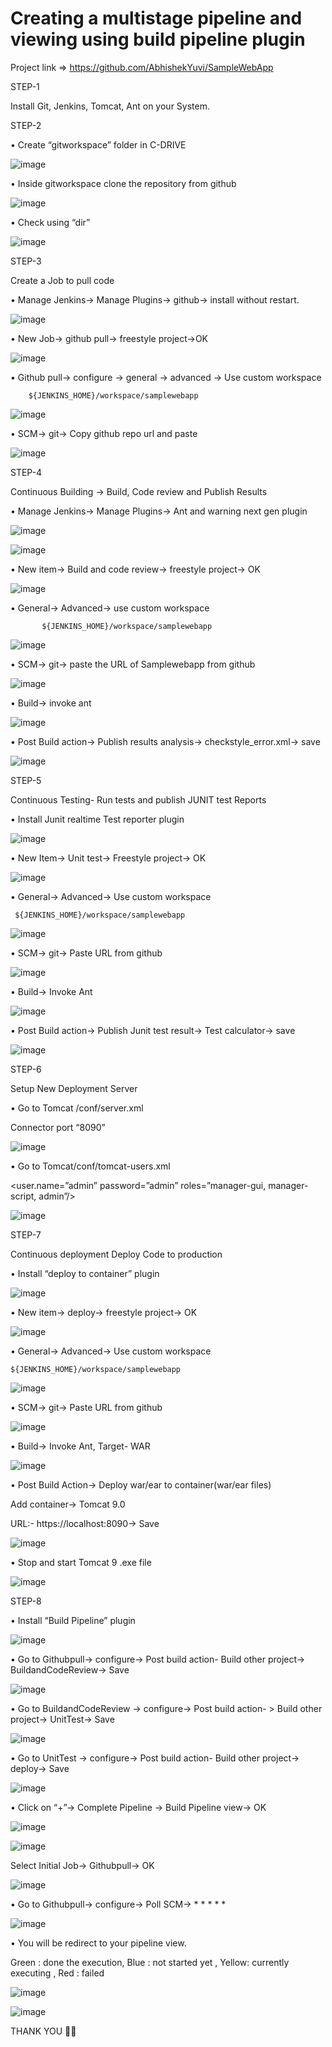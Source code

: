 # Creating a multistage pipeline and viewing using build pipeline plugin

Project link => https://github.com/AbhishekYuvi/SampleWebApp

STEP-1

Install Git, Jenkins, Tomcat, Ant on your System.

STEP-2

•	Create “gitworkspace” folder in C-DRIVE

![image](https://user-images.githubusercontent.com/47205003/120800119-38c50b00-c55d-11eb-888a-03bb39ecccff.png)

•	Inside gitworkspace clone the repository from github

![image](https://user-images.githubusercontent.com/47205003/120800309-690ca980-c55d-11eb-826e-c18bf287f9dd.png)
 
•	Check using “dir”

![image](https://user-images.githubusercontent.com/47205003/120800351-73c73e80-c55d-11eb-84e1-3e69f1ce4782.png)

STEP-3

Create a Job to pull code

•	Manage Jenkins-> Manage Plugins-> github-> install without restart.

![image](https://user-images.githubusercontent.com/47205003/120800426-8d688600-c55d-11eb-967c-4f6207bb12fd.png)

•	New Job-> github pull-> freestyle project->OK

![image](https://user-images.githubusercontent.com/47205003/120800456-99544800-c55d-11eb-9676-ab11e2020d68.png)

•	Github pull-> configure -> general -> advanced -> Use custom workspace

        ${JENKINS_HOME}/workspace/samplewebapp
        
![image](https://user-images.githubusercontent.com/47205003/120800500-a6713700-c55d-11eb-8b57-7711ee6dc957.png)

•	SCM-> git-> Copy github repo url and paste

![image](https://user-images.githubusercontent.com/47205003/120800570-bab53400-c55d-11eb-9b81-c74f805cb36f.png)

STEP-4

Continuous Building -> Build, Code review and Publish Results

•	Manage Jenkins-> Manage Plugins-> Ant and  warning next gen plugin

![image](https://user-images.githubusercontent.com/47205003/120800640-ca347d00-c55d-11eb-9d15-ee177b47cb0d.png)

![image](https://user-images.githubusercontent.com/47205003/120800860-1089dc00-c55e-11eb-8bb9-8feac02cac57.png)

•	New item-> Build and code review-> freestyle project-> OK

![image](https://user-images.githubusercontent.com/47205003/120800893-197aad80-c55e-11eb-85a9-bf9806dd5a38.png)

•	General->  Advanced-> use custom workspace

           ${JENKINS_HOME}/workspace/samplewebapp
 
 ![image](https://user-images.githubusercontent.com/47205003/120801122-66f71a80-c55e-11eb-8949-a24bb01226a5.png)
 
•	SCM-> git-> paste the URL of Samplewebapp from github

![image](https://user-images.githubusercontent.com/47205003/120801190-7b3b1780-c55e-11eb-8e20-afb2f2f8ef9b.png)

•	Build-> invoke ant

![image](https://user-images.githubusercontent.com/47205003/120801283-99a11300-c55e-11eb-95f2-a48e270471e4.png)

•	Post Build action-> Publish results analysis-> checkstyle_error.xml-> save

![image](https://user-images.githubusercontent.com/47205003/120801310-a45ba800-c55e-11eb-8dff-8af0c9171f29.png)

STEP-5

Continuous Testing- Run tests and publish JUNIT test Reports

•	Install Junit realtime Test reporter plugin

![image](https://user-images.githubusercontent.com/47205003/120801367-b3daf100-c55e-11eb-85d9-c5289a13d872.png)

•	New Item-> Unit test-> Freestyle project-> OK

![image](https://user-images.githubusercontent.com/47205003/120801422-c0f7e000-c55e-11eb-88ff-ea8d06630470.png)

•	General-> Advanced-> Use custom workspace

     ${JENKINS_HOME}/workspace/samplewebapp
     
 ![image](https://user-images.githubusercontent.com/47205003/120801452-cead6580-c55e-11eb-8286-22f25aee04ac.png)

•	SCM-> git-> Paste URL from github

![image](https://user-images.githubusercontent.com/47205003/120801488-d8cf6400-c55e-11eb-9d90-4c6462ee91a6.png)

•	Build-> Invoke Ant

![image](https://user-images.githubusercontent.com/47205003/120801511-e1279f00-c55e-11eb-8e9f-93f3c9d899b1.png)

•	Post Build action-> Publish Junit test result-> Test calculator-> save

![image](https://user-images.githubusercontent.com/47205003/120801564-f00e5180-c55e-11eb-92ab-4cc98a1cea13.png)

STEP-6

 Setup New Deployment Server
 
•	Go to Tomcat /conf/server.xml

Connector port “8090”

![image](https://user-images.githubusercontent.com/47205003/120801623-04eae500-c55f-11eb-83fc-4668c2662a32.png)

•	Go to Tomcat/conf/tomcat-users.xml

<user.name=”admin” password=”admin” roles=”manager-gui, manager-script, admin”/>

![image](https://user-images.githubusercontent.com/47205003/120801666-13390100-c55f-11eb-890b-5703869eaf81.png)

STEP-7

Continuous deployment Deploy Code to production 

•	Install “deploy to container” plugin

![image](https://user-images.githubusercontent.com/47205003/120801715-25b33a80-c55f-11eb-963e-089c40c27264.png)

•	New item-> deploy-> freestyle project-> OK

![image](https://user-images.githubusercontent.com/47205003/120801757-32379300-c55f-11eb-9061-a0e97e41abff.png)

•	General-> Advanced-> Use custom workspace

    ${JENKINS_HOME}/workspace/samplewebapp

![image](https://user-images.githubusercontent.com/47205003/120801788-4085af00-c55f-11eb-9502-32a06ab6e7cf.png)

•	SCM-> git-> Paste URL from github

![image](https://user-images.githubusercontent.com/47205003/120801802-47142680-c55f-11eb-93ca-5d316c81de3c.png)

•	Build-> Invoke Ant, Target- WAR

![image](https://user-images.githubusercontent.com/47205003/120801827-51cebb80-c55f-11eb-95c9-c4acda611b11.png)

•	Post Build Action-> Deploy war/ear to container(war/ear files)

Add container-> Tomcat 9.0

URL:- https://localhost:8090-> Save

![image](https://user-images.githubusercontent.com/47205003/120801864-5c895080-c55f-11eb-804a-be5c5e8e283f.png)

•	Stop and start Tomcat 9 .exe file

![image](https://user-images.githubusercontent.com/47205003/120801888-6448f500-c55f-11eb-9396-ac07be3bb928.png)

STEP-8

•	Install “Build Pipeline” plugin

![image](https://user-images.githubusercontent.com/47205003/120801914-6f038a00-c55f-11eb-8b17-d8d5dbe784f2.png)

•	Go to Githubpull-> configure-> Post build action- Build other project-> BuildandCodeReview-> Save

![image](https://user-images.githubusercontent.com/47205003/120801950-79258880-c55f-11eb-932a-cd11e5978837.png)

•	Go to BuildandCodeReview -> configure-> Post build action- > Build other project-> UnitTest-> Save

![image](https://user-images.githubusercontent.com/47205003/120801976-82165a00-c55f-11eb-8440-55920f550a2c.png)

•	Go to UnitTest -> configure-> Post build action- Build other project-> deploy-> Save

![image](https://user-images.githubusercontent.com/47205003/120802011-8d698580-c55f-11eb-9f5c-85f2bb82d7b4.png)

•	Click on “+”->  Complete Pipeline -> Build Pipeline view-> OK

![image](https://user-images.githubusercontent.com/47205003/120802083-a40fdc80-c55f-11eb-8f93-b99f78044344.png)

![image](https://user-images.githubusercontent.com/47205003/120802100-aa9e5400-c55f-11eb-934f-fc5e307008d0.png)

Select Initial Job-> Githubpull-> OK

![image](https://user-images.githubusercontent.com/47205003/120802146-b8ec7000-c55f-11eb-82bb-2b0846dd634a.png)

•	Go to Githubpull-> configure-> Poll SCM-> * * * * *

![image](https://user-images.githubusercontent.com/47205003/120802193-c6095f00-c55f-11eb-9f33-f7b0854caf14.png)

•	You will be redirect to your pipeline view.

Green : done the execution, Blue : not started yet , Yellow: currently executing , Red : failed

![image](https://user-images.githubusercontent.com/47205003/120802336-f5b86700-c55f-11eb-85f4-1b60265e3a39.png)

![image](https://user-images.githubusercontent.com/47205003/120802355-f9e48480-c55f-11eb-979d-32dcafc4d75b.png)

THANK YOU 🎇🎇
